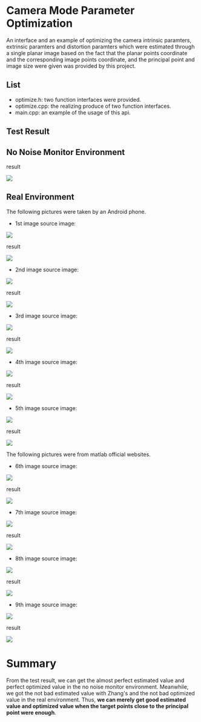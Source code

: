 Camera Mode Parameter Optimization
====================================
An interface and an example of optimizing the camera intrinsic paramters, extrinsic paramters and distortion paramters which were estimated through a single planar image based on the fact that the planar points coordinate and the corresponding image points coordinate, and the principal point and image size were given was provided by this project.

List
----
* optimize.h: two function interfaces were provided.
* optimize.cpp: the realizing produce of two function interfaces.
* main.cpp: an example of the usage of this api.

Test Result
------------
No Noise Monitor Environment
----------------------------
result

![](./pic/monitor1.jpg)


Real Environment
----------------------------
The following pictures were taken by an Android phone.
* 1st image
source image:

![](./pic/1.jpg)

result

![](./pic/img1_rst.jpg)


* 2nd image
source image: 

![](./pic/2.jpg)

result

![](./pic/img2_rst.jpg)


* 3rd image
source image: 

![](./pic/3.jpg)

result

![](./pic/img3_rst.jpg)


* 4th image
source image: 

![](./pic/4.jpg)

result

![](./pic/img4_rst.jpg)


* 5th image
source image: 

![](./pic/5.jpg)

result

![](./pic/img5_rst.jpg)


The following pictures were from matlab official websites.
* 6th image
source image: 

![](./pic/6.jpg)

result

![](./pic/img6_rst.jpg)


* 7th image
source image: 

![](./pic/7.jpg)

result

![](./pic/img7_rst.jpg)


* 8th image
source image: 

![](./pic/8.jpg)

result

![](./pic/img8_rst.jpg)


* 9th image
source image: 

![](./pic/9.jpg)

result

![](./pic/img9_rst.jpg)


# Summary
From the test result, we can get the almost perfect estimated value and perfect optimized value in the no noise monitor environment. Meanwhile, we got the not bad estimated value with Zhang's and the not bad optimized value in the real environment. Thus, **we can merely get good estimated value and optimized value when the target points close to the principal point were enough**.

